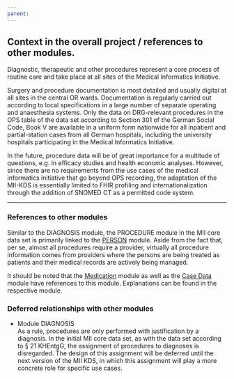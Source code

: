```yaml
---
parent: 
---
```

## Context in the overall project / references to other modules.

Diagnostic, therapeutic and other procedures represent a core process of routine care and take place at all sites of the Medical Informatics Initiative. 

Surgery and procedure documentation is most detailed and usually digital at all sites in the central OR wards. Documentation is regularly carried out according to local specifications in a large number of separate operating and anaesthesia systems. Only the data on DRG-relevant procedures in the OPS table of the data set according to Section 301 of the German Social Code, Book V are available in a uniform form nationwide for all inpatient and partial-station cases from all German hospitals, including the university hospitals participating in the Medical Informatics Initiative.

In the future, procedure data will be of great importance for a multitude of questions, e.g. in efficacy studies and health economic analyses. However, since there are no requirements from the use cases of the medical informatics initiative that go beyond OPS recording, the adaptation of the MII-KDS is essentially limited to FHIR profiling and internationalization through the addition of SNOMED CT as a permitted code system.

---
### References to other modules

Similar to the DIAGNOSIS module, the PROCEDURE module in the MII core data set is primarily linked to the [PERSON](https://simplifier.net/guide/medizininformatikinitiative-modulperson-implementationguide/igmiikdsmodulperson) module. Aside from the fact that, per se, almost all procedures require a provider, virtually all procedure information comes from providers where the persons are being treated as patients and their medical records are actively being managed.

It should be noted that the [Medication](https://simplifier.net/guide/medizininformatikinitiative-modulmedikation-implementationguide) module as well as the [Case Data](https://simplifier.net/guide/MedizininformatikInitiative-ModulFall-ImplementationGuide) module have references to this module. Explanations can be found in the respective module.

### Deferred relationships with other modules

* Module DIAGNOSIS <br> As a rule, procedures are only performed with justification by a diagnosis. In the initial MII core data set, as with the data set according to § 21 KHEntgG, the assignment of procedures to diagnoses is disregarded. The design of this assignment will be deferred until the next version of the MII KDS, in which this assignment will play a more concrete role for specific use cases.
